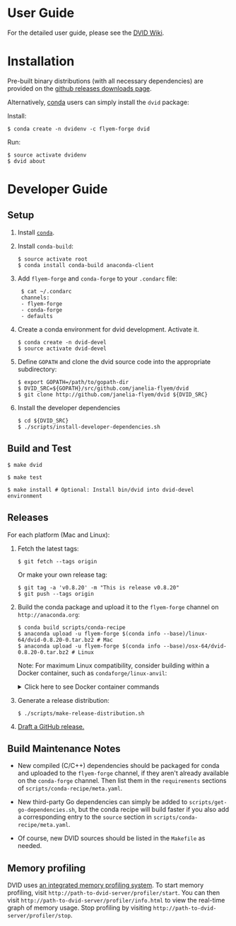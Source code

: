 User Guide
==========

For the detailed user guide, please see the [DVID Wiki][wiki].

[wiki]: https://github.com/janelia-flyem/dvid/wiki


Installation
============

Pre-built binary distributions (with all necessary dependencies)
are provided on the [github releases downloads page][1].

[1]: https://github.com/janelia-flyem/dvid/releases

Alternatively, [conda](https://conda.io/docs) users can simply install the `dvid` package:

Install:

```
$ conda create -n dvidenv -c flyem-forge dvid
```

Run:

```
$ source activate dvidenv
$ dvid about
```


Developer Guide
===============

Setup
-----

1. Install [`conda`][miniconda].

[miniconda]: https://conda.io/miniconda.html

2. Install `conda-build`:

    ```
    $ source activate root
    $ conda install conda-build anaconda-client
    ```

3. Add `flyem-forge` and `conda-forge` to your `.condarc` file:

    ```
     $ cat ~/.condarc
     channels:
     - flyem-forge
     - conda-forge
     - defaults
    ```

4. Create a conda environment for dvid development.  Activate it.

    ```
    $ conda create -n dvid-devel
    $ source activate dvid-devel
    ```

5. Define `GOPATH` and clone the dvid source code into the appropriate subdirectory:

    ```
    $ export GOPATH=/path/to/gopath-dir
    $ DVID_SRC=${GOPATH}/src/github.com/janelia-flyem/dvid
    $ git clone http://github.com/janelia-flyem/dvid ${DVID_SRC}
    ```

6. Install the developer dependencies

    ```
    $ cd ${DVID_SRC}
    $ ./scripts/install-developer-dependencies.sh
    ```


Build and Test
--------------

    $ make dvid

    $ make test
    
    $ make install # Optional: Install bin/dvid into dvid-devel environment


Releases
--------

For each platform (Mac and Linux):

1. Fetch the latest tags:

    ```
    $ git fetch --tags origin
    ```

   Or make your own release tag:

    ```
    $ git tag -a 'v0.8.20' -m "This is release v0.8.20"
    $ git push --tags origin
    ```

2. Build the conda package and upload it to the `flyem-forge` channel on `http://anaconda.org`:

    ```
    $ conda build scripts/conda-recipe
    $ anaconda upload -u flyem-forge $(conda info --base)/linux-64/dvid-0.8.20-0.tar.bz2 # Mac
    $ anaconda upload -u flyem-forge $(conda info --base)/osx-64/dvid-0.8.20-0.tar.bz2 # Linux
    ```

   Note: For maximum Linux compatibility, consider building within a Docker container, such as `condaforge/linux-anvil`:
   
   <details>
   
   <summary>Click here to see Docker container commands</summary>
   
   ```
   ## Pull and start the container:
   $ docker pull condaforge/linux-anvil
   $ docker run -i -t --name dvid-build condaforge/linux-anvil
   
   ## In the container:
   [conda@0709a0f996e7 ~]$ conda config --add channels flyem-forge
   [conda@0709a0f996e7 ~]$ git clone https://github.com/janelia-flyem/dvid
   [conda@0709a0f996e7 ~]$ cd dvid
   [conda@0709a0f996e7 dvid]$ conda build scripts/conda-recipe
   ...
   [conda@0709a0f996e7 dvid]$ anaconda upload /opt/conda/conda-bld/linux-64/dvid-0.8.20-0.tar.bz2
   

   ## For your next build, you can skip the initial configuration
   ## if you re-attach to the container as you left it:
   $ docker start dvid-build
   $ docker attach dvid-build
   
   [conda@0709a0f996e7 ~]$ cd dvid
   [conda@0709a0f996e7 dvid]$
   [conda@0709a0f996e7 dvid]$ git pull origin master
   [conda@0709a0f996e7 dvid]$ conda build scripts/conda-recipe
   ...
   [conda@0709a0f996e7 dvid]$ anaconda upload /opt/conda/conda-bld/linux-64/dvid-0.8.21-0.tar.bz2
   ```
   
   </details>

3. Generate a release distribution:

    ```
    $ ./scripts/make-release-distribution.sh
    ```

4. [Draft a GitHub release.][creating-releases]

[creating-releases]: https://help.github.com/articles/creating-releases


Build Maintenance Notes
-----------------------

- New compiled (C/C++) dependencies should be packaged for conda and uploaded
  to the `flyem-forge` channel, if they aren't already available on the 
  `conda-forge` channel. Then list them in the `requirements` sections of
  `scripts/conda-recipe/meta.yaml`.

- New third-party Go dependencies can simply be added to `scripts/get-go-dependencies.sh`,
  but the conda recipe will build faster if you also add a corresponding entry
  to the `source` section in `scripts/conda-recipe/meta.yaml`.
     
- Of course, new DVID sources should be listed in the `Makefile` as needed.


Memory profiling
----------------

DVID uses [an integrated memory profiling system](https://github.com/wblakecaldwell/profiler/tree/d0f7b0590a127b0c7ef1abf7c089ef2fa74b47cd).  To start memory profiling, visit `http://path-to-dvid-server/profiler/start`.  You can then visit `http://path-to-dvid-server/profiler/info.html` to view the real-time graph of memory usage.  Stop profiling by visiting `http://path-to-dvid-server/profiler/stop`.
